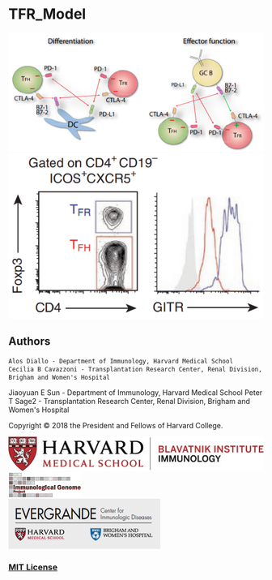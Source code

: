 # TFR_Model
![TFR_1](https://github.com/alosdiallo/TFR_Model/blob/main/github_docs/tfr_1.png)  
![TFR_2](https://github.com/alosdiallo/TFR_Model/blob/main/github_docs/tfh_2.png)  




Authors
--------------------
	Alos Diallo - Department of Immunology, Harvard Medical School
	Cecilia B Cavazzoni - Transplantation Research Center, Renal Division, Brigham and Women's Hospital
  Jiaoyuan E Sun - Department of Immunology, Harvard Medical School
  Peter T Sage2 - Transplantation Research Center, Renal Division, Brigham and Women's Hospital
	
  	
Copyright © 2018 the President and Fellows of Harvard College.

![Blavatnikimmunology](https://github.com/alosdiallo/HMS_Immunology_RNASeq/blob/master/Blavatnikimmunology.jpg)  
![Immgen](https://github.com/alosdiallo/HMS_Immunology_RNASeq/blob/master/immgen.png)  
![EVERGRANDE](https://github.com/alosdiallo/HMS_Immunology_RNASeq/blob/master/evergrande_logo_footer2.png)

### [MIT License](https://github.com/alosdiallo/HiC_Network_Viz_tool/blob/master/Licence.txt)




